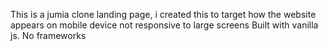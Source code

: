 This is a jumia clone landing page, i created this to target how the website appears on mobile device not responsive to large screens
Built with vanilla js. No frameworks
